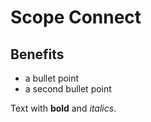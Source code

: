 Scope Connect
=============

Benefits
--------

* a bullet point
* a second bullet point

Text with **bold** and _italics_.
